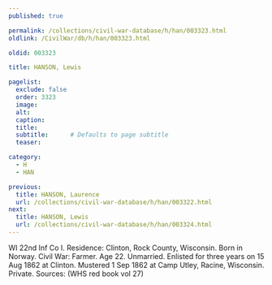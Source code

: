 ```yaml
---
published: true

permalink: /collections/civil-war-database/h/han/003323.html
oldlink: /CivilWar/db/h/han/003323.html

oldid: 003323

title: HANSON, Lewis

pagelist:
  exclude: false
  order: 3323
  image: 
  alt:
  caption:
  title:
  subtitle:      # Defaults to page subtitle
  teaser:

category: 
  - H 
  - HAN

previous:
  title: HANSON, Laurence
  url: /collections/civil-war-database/h/han/003322.html  
next:
  title: HANSON, Lewis
  url: /collections/civil-war-database/h/han/003324.html   
---
```

WI 22nd Inf Co I. Residence: Clinton, Rock County, Wisconsin. Born in Norway. Civil War: Farmer. Age 22. Unmarried. Enlisted for three years on 15 Aug 1862 at Clinton. Mustered 1 Sep 1862 at Camp Utley, Racine, Wisconsin. Private. Sources: (WHS red book vol 27)